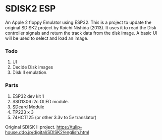 # SDISK2 ESP

An Apple 2 floppy Emulator using ESP32.
This is a project to update the original SDISK2 project by Koichi Nishida (2013).
It uses it to read the Disk controller signals and return the track data from the disk image.
A basic UI will be used to select and load an image.

### Todo
1. UI
2. Decide Disk images
3. Disk II emulation.

### Parts
1. ESP32 dev kit 1
2. SSD1306 i2c OLED module.
3. SDcard Module
4. TP223 x 3
5. 74HCT125 (or other 3.3v to 5v translator)

Original SDISK II project.
https://tulip-house.ddo.jp/digital/SDISK2/english.html

